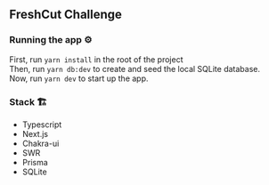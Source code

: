 ## FreshCut Challenge

### Running the app ⚙

First, run `yarn install` in the root of the project <br>
Then, run `yarn db:dev` to create and seed the local SQLite database. <br>
Now, run `yarn dev` to start up the app.

### Stack 🏗

- Typescript
- Next.js
- Chakra-ui
- SWR
- Prisma
- SQLite
